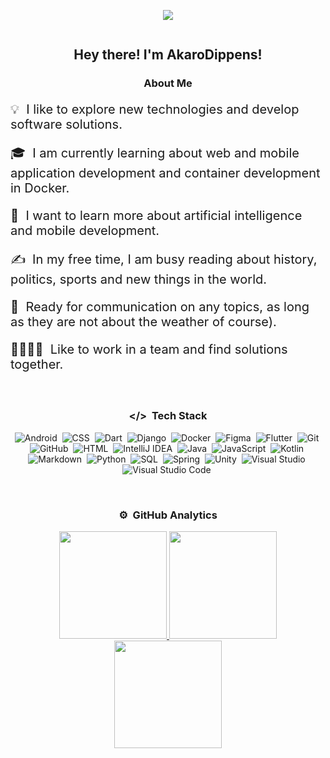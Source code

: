 <p align="center">
  <img src="../main/Samuraika.gif" />
</p>

<p align="center"><img src="https://komarev.com/ghpvc/?username=AkaroDippens&style=flat-square&color=blue" alt=""/></p>

<h2 align="center">Hey there! I'm AkaroDippens!</h2>

<div align="center">

  ### About Me

</div>

<div style="font-size: 20px">
  <p>💡 &nbsp;I like to explore new technologies and develop software solutions.</p>
  <p>🎓 &nbsp;I am currently learning about web and mobile application development and container development in Docker.</p>
  <p>🌱 &nbsp;I want to learn more about artificial intelligence and mobile development.</p>
  <p>✍️ &nbsp;In my free time, I am busy reading about history, politics, sports and new things in the world.</p>
  <p>💬 &nbsp;Ready for communication on any topics, as long as they are not about the weather of course).</p>
  <p>👨‍💻👩‍💻 &nbsp;Like to work in a team and find solutions together.</p>
</div>


<br>

<div align="center">

  ### </>  &nbsp;Tech Stack

</div>

<div align="center">
  
  ![Android](https://img.shields.io/badge/-Android-3ec57a?style=flat&logo=android&logoColor=FFFFFF)&nbsp;
  ![CSS](https://img.shields.io/badge/-CSS-1572B6?style=flat&logo=css3&logoColor=FFFFFF)&nbsp;
  ![Dart](https://img.shields.io/badge/-Dart-0175C2?style=flat&logo=dart&logoColor=FFFFFF)&nbsp;
  ![Django](https://img.shields.io/badge/-Django-092E20?style=flat&logo=django&logoColor=FFFFFF)&nbsp;
  ![Docker](https://img.shields.io/badge/-Docker-2496ED?style=flat&logo=docker&logoColor=FFFFFF)&nbsp;
  ![Figma](https://img.shields.io/badge/-Figma-F24E1E?style=flat&logo=figma&logoColor=FFFFFF)&nbsp;
  ![Flutter](https://img.shields.io/badge/-Flutter-02569B?style=flat&logo=flutter&logoColor=FFFFFF)&nbsp;
  ![Git](https://img.shields.io/badge/-Git-F05032?style=flat&logo=git&logoColor=FFFFFF)&nbsp;
  ![GitHub](https://img.shields.io/badge/-GitHub-181717?style=flat&logo=github&logoColor=FFFFFF)&nbsp;
  ![HTML](https://img.shields.io/badge/-HTML-E34F26?style=flat&logo=html5&logoColor=FFFFFF)&nbsp;
  ![IntelliJ IDEA](https://img.shields.io/badge/-IntelliJ%20IDEA-000000?style=flat&logo=intellij-idea&logoColor=FF0000)&nbsp;
  ![Java](https://img.shields.io/badge/-Java-007396?style=flat&logo=java&logoColor=FFFFFF)&nbsp;
  ![JavaScript](https://img.shields.io/badge/-JavaScript-F7DF1E?style=flat&logo=javascript&logoColor=000000)&nbsp;
  ![Kotlin](https://img.shields.io/badge/-Kotlin-7F52FF?style=flat&logo=kotlin&logoColor=FFFFFF)&nbsp;
  ![Markdown](https://img.shields.io/badge/-Markdown-000000?style=flat&logo=markdown&logoColor=FFFFFF)&nbsp;
  ![Python](https://img.shields.io/badge/-Python-3776AB?style=flat&logo=python&logoColor=ffdd54)&nbsp;
  ![SQL](https://img.shields.io/badge/-SQL-336791?style=flat&logo=postgresql&logoColor=FFFFFF)&nbsp;
  ![Spring](https://img.shields.io/badge/-Spring-6DB33F?style=flat&logo=spring&logoColor=FFFFFF)&nbsp;
  ![Unity](https://img.shields.io/badge/-Unity-000000?style=flat&logo=unity&logoColor=FFFFFF)&nbsp;
  ![Visual Studio](https://img.shields.io/badge/-Visual%20Studio-5C2D91?style=flat&logo=visual-studio&logoColor=FFFFFF)&nbsp;
  ![Visual Studio Code](https://img.shields.io/badge/-Visual%20Studio%20Code-007ACC?style=flat&logo=visual-studio-code&logoColor=FFFFFF)&nbsp;

</div>

<br>

<div align="center">

  ### ⚙️ &nbsp;GitHub Analytics

</div>

<p align="center">
<a href="https://github.com/AkaroDippens">
  <img height="172em" src="https://github-readme-stats-eight-theta.vercel.app/api?username=AkaroDippens&show_icons=true&theme=algolia&include_all_commits=true&count_private=true"/>
  <img height="172em" src="https://github-readme-stats-eight-theta.vercel.app/api/top-langs/?username=AkaroDippens&layout=compact&langs_count=8&theme=algolia"/>
  <img height="172em" src="https://github-readme-streak-stats.herokuapp.com/?user=AkaroDippens&theme=algolia"/>
</a>
</p>
